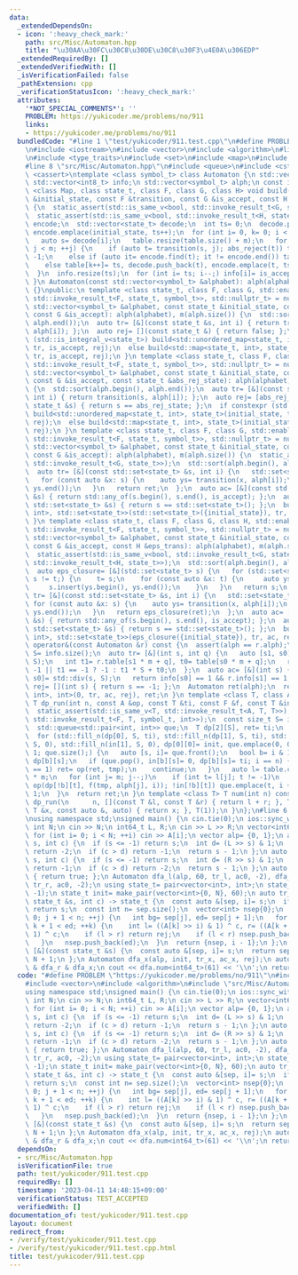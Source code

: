 ```yaml
---
data:
  _extendedDependsOn:
  - icon: ':heavy_check_mark:'
    path: src/Misc/Automaton.hpp
    title: "\u30AA\u30FC\u30C8\u30DE\u30C8\u30F3\u4E0A\u306EDP"
  _extendedRequiredBy: []
  _extendedVerifiedWith: []
  _isVerificationFailed: false
  _pathExtension: cpp
  _verificationStatusIcon: ':heavy_check_mark:'
  attributes:
    '*NOT_SPECIAL_COMMENTS*': ''
    PROBLEM: https://yukicoder.me/problems/no/911
    links:
    - https://yukicoder.me/problems/no/911
  bundledCode: "#line 1 \"test/yukicoder/911.test.cpp\"\n#define PROBLEM \"https://yukicoder.me/problems/no/911\"\
    \n#include <iostream>\n#include <vector>\n#include <algorithm>\n#line 2 \"src/Misc/Automaton.hpp\"\
    \n#include <type_traits>\n#include <set>\n#include <map>\n#include <unordered_map>\n\
    #line 8 \"src/Misc/Automaton.hpp\"\n#include <queue>\n#include <cstdlib>\n#include\
    \ <cassert>\ntemplate <class symbol_t> class Automaton {\n std::vector<int> table;\n\
    \ std::vector<int8_t> info;\n std::vector<symbol_t> alph;\n const int m;\n template\
    \ <class Map, class state_t, class F, class G, class H> void build(const state_t\
    \ &initial_state, const F &transition, const G &is_accept, const H &abs_reject)\
    \ {\n  static_assert(std::is_same_v<bool, std::invoke_result_t<G, state_t>>);\n\
    \  static_assert(std::is_same_v<bool, std::invoke_result_t<H, state_t>>);\n  Map\
    \ encode;\n  std::vector<state_t> decode;\n  int ts= 0;\n  decode.push_back(initial_state),\
    \ encode.emplace(initial_state, ts++);\n  for (int i= 0, k= 0; i < ts; ++i) {\n\
    \   auto s= decode[i];\n   table.resize(table.size() + m);\n   for (int j= 0;\
    \ j < m; ++j) {\n    if (auto t= transition(s, j); abs_reject(t)) table[k++]=\
    \ -1;\n    else if (auto it= encode.find(t); it != encode.end()) table[k++]= it->second;\n\
    \    else table[k++]= ts, decode.push_back(t), encode.emplace(t, ts++);\n   }\n\
    \  }\n  info.resize(ts);\n  for (int i= ts; i--;) info[i]= is_accept(decode[i]);\n\
    \ }\n Automaton(const std::vector<symbol_t> &alphabet): alph(alphabet), m(alph.size())\
    \ {}\npublic:\n template <class state_t, class F, class G, std::enable_if_t<std::is_same_v<state_t,\
    \ std::invoke_result_t<F, state_t, symbol_t>>, std::nullptr_t> = nullptr> Automaton(const\
    \ std::vector<symbol_t> &alphabet, const state_t &initial_state, const F &transition,\
    \ const G &is_accept): alph(alphabet), m(alph.size()) {\n  std::sort(alph.begin(),\
    \ alph.end());\n  auto tr= [&](const state_t &s, int i) { return transition(s,\
    \ alph[i]); };\n  auto rej= [](const state_t &) { return false; };\n  if constexpr\
    \ (std::is_integral_v<state_t>) build<std::unordered_map<state_t, int>, state_t>(initial_state,\
    \ tr, is_accept, rej);\n  else build<std::map<state_t, int>, state_t>(initial_state,\
    \ tr, is_accept, rej);\n }\n template <class state_t, class F, class G, std::enable_if_t<std::is_same_v<state_t,\
    \ std::invoke_result_t<F, state_t, symbol_t>>, std::nullptr_t> = nullptr> Automaton(const\
    \ std::vector<symbol_t> &alphabet, const state_t &initial_state, const F &transition,\
    \ const G &is_accept, const state_t &abs_rej_state): alph(alphabet), m(alph.size())\
    \ {\n  std::sort(alph.begin(), alph.end());\n  auto tr= [&](const state_t &s,\
    \ int i) { return transition(s, alph[i]); };\n  auto rej= [abs_rej_state](const\
    \ state_t &s) { return s == abs_rej_state; };\n  if constexpr (std::is_integral_v<state_t>)\
    \ build<std::unordered_map<state_t, int>, state_t>(initial_state, tr, is_accept,\
    \ rej);\n  else build<std::map<state_t, int>, state_t>(initial_state, tr, is_accept,\
    \ rej);\n }\n template <class state_t, class F, class G, std::enable_if_t<std::is_same_v<std::set<state_t>,\
    \ std::invoke_result_t<F, state_t, symbol_t>>, std::nullptr_t> = nullptr> Automaton(const\
    \ std::vector<symbol_t> &alphabet, const state_t &initial_state, const F &transition,\
    \ const G &is_accept): alph(alphabet), m(alph.size()) {\n  static_assert(std::is_same_v<bool,\
    \ std::invoke_result_t<G, state_t>>);\n  std::sort(alph.begin(), alph.end());\n\
    \  auto tr= [&](const std::set<state_t> &s, int i) {\n   std::set<state_t> ret;\n\
    \   for (const auto &x: s) {\n    auto ys= transition(x, alph[i]);\n    ret.insert(ys.begin(),\
    \ ys.end());\n   }\n   return ret;\n  };\n  auto ac= [&](const std::set<state_t>\
    \ &s) { return std::any_of(s.begin(), s.end(), is_accept); };\n  auto rej= [](const\
    \ std::set<state_t> &s) { return s == std::set<state_t>(); };\n  build<std::map<std::set<state_t>,\
    \ int>, std::set<state_t>>(std::set<state_t>({initial_state}), tr, ac, rej);\n\
    \ }\n template <class state_t, class F, class G, class H, std::enable_if_t<std::is_same_v<std::set<state_t>,\
    \ std::invoke_result_t<F, state_t, symbol_t>>, std::nullptr_t> = nullptr> Automaton(const\
    \ std::vector<symbol_t> &alphabet, const state_t &initial_state, const F &transition,\
    \ const G &is_accept, const H &eps_trans): alph(alphabet), m(alph.size()) {\n\
    \  static_assert(std::is_same_v<bool, std::invoke_result_t<G, state_t>>);\n  static_assert(std::is_same_v<std::set<state_t>,\
    \ std::invoke_result_t<H, state_t>>);\n  std::sort(alph.begin(), alph.end());\n\
    \  auto eps_closure= [&](std::set<state_t> s) {\n   for (std::set<state_t> t;\
    \ s != t;) {\n    t= s;\n    for (const auto &x: t) {\n     auto ys= eps_trans(x);\n\
    \     s.insert(ys.begin(), ys.end());\n    }\n   }\n   return s;\n  };\n  auto\
    \ tr= [&](const std::set<state_t> &s, int i) {\n   std::set<state_t> ret;\n  \
    \ for (const auto &x: s) {\n    auto ys= transition(x, alph[i]);\n    ret.insert(ys.begin(),\
    \ ys.end());\n   }\n   return eps_closure(ret);\n  };\n  auto ac= [&](const std::set<state_t>\
    \ &s) { return std::any_of(s.begin(), s.end(), is_accept); };\n  auto rej= [](const\
    \ std::set<state_t> &s) { return s == std::set<state_t>(); };\n  build<std::map<std::set<state_t>,\
    \ int>, std::set<state_t>>(eps_closure({initial_state}), tr, ac, rej);\n }\n Automaton\
    \ operator&(const Automaton &r) const {\n  assert(alph == r.alph);\n  const int\
    \ S= info.size();\n  auto tr= [&](int s, int q) {\n   auto [s1, s0]= std::div(s,\
    \ S);\n   int t1= r.table[s1 * m + q], t0= table[s0 * m + q];\n   return t0 ==\
    \ -1 || t1 == -1 ? -1 : t1 * S + t0;\n  };\n  auto ac= [&](int s) {\n   auto [s1,\
    \ s0]= std::div(s, S);\n   return info[s0] == 1 && r.info[s1] == 1;\n  };\n  auto\
    \ rej= [](int s) { return s == -1; };\n  Automaton ret(alph);\n  return ret.build<std::unordered_map<int,\
    \ int>, int>(0, tr, ac, rej), ret;\n }\n template <class T, class A, class F>\
    \ T dp_run(int n, const A &op, const T &ti, const F &f, const T &init) const {\n\
    \  static_assert(std::is_same_v<T, std::invoke_result_t<A, T, T>>);\n  static_assert(std::is_same_v<T,\
    \ std::invoke_result_t<F, T, symbol_t, int>>);\n  const size_t S= info.size();\n\
    \  std::queue<std::pair<int, int>> que;\n  T dp[2][S], ret= ti;\n  bool in[2][S];\n\
    \  for (std::fill_n(dp[0], S, ti), std::fill_n(dp[1], S, ti), std::fill_n(in[0],\
    \ S, 0), std::fill_n(in[1], S, 0), dp[0][0]= init, que.emplace(0, 0), in[0][0]=\
    \ 1; que.size();) {\n   auto [s, i]= que.front();\n   bool b= i & 1;\n   T tmp=\
    \ dp[b][s];\n   if (que.pop(), in[b][s]= 0, dp[b][s]= ti; i == n) {\n    if (info[s]\
    \ == 1) ret= op(ret, tmp);\n    continue;\n   }\n   auto l= table.cbegin() + s\
    \ * m;\n   for (int j= m; j--;)\n    if (int t= l[j]; t != -1)\n     if (dp[!b][t]=\
    \ op(dp[!b][t], f(tmp, alph[j], i)); !in[!b][t]) que.emplace(t, i + 1), in[!b][t]=\
    \ 1;\n  }\n  return ret;\n }\n template <class T> T num(int n) const {\n  return\
    \ dp_run(\n      n, [](const T &l, const T &r) { return l + r; }, T(), [](const\
    \ T &x, const auto &, auto) { return x; }, T(1));\n }\n};\n#line 6 \"test/yukicoder/911.test.cpp\"\
    \nusing namespace std;\nsigned main() {\n cin.tie(0);\n ios::sync_with_stdio(0);\n\
    \ int N;\n cin >> N;\n int64_t L, R;\n cin >> L >> R;\n vector<int64_t> A(N);\n\
    \ for (int i= 0; i < N; ++i) cin >> A[i];\n vector alp= {0, 1};\n auto tr_l= [&](int\
    \ s, int c) {\n  if (s <= -1) return s;\n  int d= (L >> s) & 1;\n  if (c < d)\
    \ return -2;\n  if (c > d) return -1;\n  return s - 1;\n };\n auto tr_r= [&](int\
    \ s, int c) {\n  if (s <= -1) return s;\n  int d= (R >> s) & 1;\n  if (c < d)\
    \ return -1;\n  if (c > d) return -2;\n  return s - 1;\n };\n auto ac0= [&](int)\
    \ { return true; };\n Automaton dfa_l(alp, 60, tr_l, ac0, -2), dfa_r(alp, 60,\
    \ tr_r, ac0, -2);\n using state_t= pair<vector<int>, int>;\n state_t rej= make_pair(vector<int>(),\
    \ -1);\n state_t init= make_pair(vector<int>{0, N}, 60);\n auto tr_x= [&](const\
    \ state_t &s, int c) -> state_t {\n  const auto &[sep, i]= s;\n  if (i <= -1)\
    \ return s;\n  const int n= sep.size();\n  vector<int> nsep{0};\n  for (int j=\
    \ 0; j + 1 < n; ++j) {\n   int bg= sep[j], ed= sep[j + 1];\n   for (int k= bg;\
    \ k + 1 < ed; ++k) {\n    int l= ((A[k] >> i) & 1) ^ c, r= ((A[k + 1] >> i) &\
    \ 1) ^ c;\n    if (l > r) return rej;\n    if (l < r) nsep.push_back(k + 1);\n\
    \   }\n   nsep.push_back(ed);\n  }\n  return {nsep, i - 1};\n };\n auto ac_x=\
    \ [&](const state_t &s) {\n  const auto &[sep, i]= s;\n  return sep.size() ==\
    \ N + 1;\n };\n Automaton dfa_x(alp, init, tr_x, ac_x, rej);\n auto dfa= dfa_l\
    \ & dfa_r & dfa_x;\n cout << dfa.num<int64_t>(61) << '\\n';\n return 0;\n}\n"
  code: "#define PROBLEM \"https://yukicoder.me/problems/no/911\"\n#include <iostream>\n\
    #include <vector>\n#include <algorithm>\n#include \"src/Misc/Automaton.hpp\"\n\
    using namespace std;\nsigned main() {\n cin.tie(0);\n ios::sync_with_stdio(0);\n\
    \ int N;\n cin >> N;\n int64_t L, R;\n cin >> L >> R;\n vector<int64_t> A(N);\n\
    \ for (int i= 0; i < N; ++i) cin >> A[i];\n vector alp= {0, 1};\n auto tr_l= [&](int\
    \ s, int c) {\n  if (s <= -1) return s;\n  int d= (L >> s) & 1;\n  if (c < d)\
    \ return -2;\n  if (c > d) return -1;\n  return s - 1;\n };\n auto tr_r= [&](int\
    \ s, int c) {\n  if (s <= -1) return s;\n  int d= (R >> s) & 1;\n  if (c < d)\
    \ return -1;\n  if (c > d) return -2;\n  return s - 1;\n };\n auto ac0= [&](int)\
    \ { return true; };\n Automaton dfa_l(alp, 60, tr_l, ac0, -2), dfa_r(alp, 60,\
    \ tr_r, ac0, -2);\n using state_t= pair<vector<int>, int>;\n state_t rej= make_pair(vector<int>(),\
    \ -1);\n state_t init= make_pair(vector<int>{0, N}, 60);\n auto tr_x= [&](const\
    \ state_t &s, int c) -> state_t {\n  const auto &[sep, i]= s;\n  if (i <= -1)\
    \ return s;\n  const int n= sep.size();\n  vector<int> nsep{0};\n  for (int j=\
    \ 0; j + 1 < n; ++j) {\n   int bg= sep[j], ed= sep[j + 1];\n   for (int k= bg;\
    \ k + 1 < ed; ++k) {\n    int l= ((A[k] >> i) & 1) ^ c, r= ((A[k + 1] >> i) &\
    \ 1) ^ c;\n    if (l > r) return rej;\n    if (l < r) nsep.push_back(k + 1);\n\
    \   }\n   nsep.push_back(ed);\n  }\n  return {nsep, i - 1};\n };\n auto ac_x=\
    \ [&](const state_t &s) {\n  const auto &[sep, i]= s;\n  return sep.size() ==\
    \ N + 1;\n };\n Automaton dfa_x(alp, init, tr_x, ac_x, rej);\n auto dfa= dfa_l\
    \ & dfa_r & dfa_x;\n cout << dfa.num<int64_t>(61) << '\\n';\n return 0;\n}"
  dependsOn:
  - src/Misc/Automaton.hpp
  isVerificationFile: true
  path: test/yukicoder/911.test.cpp
  requiredBy: []
  timestamp: '2023-04-11 14:48:15+09:00'
  verificationStatus: TEST_ACCEPTED
  verifiedWith: []
documentation_of: test/yukicoder/911.test.cpp
layout: document
redirect_from:
- /verify/test/yukicoder/911.test.cpp
- /verify/test/yukicoder/911.test.cpp.html
title: test/yukicoder/911.test.cpp
---
```

